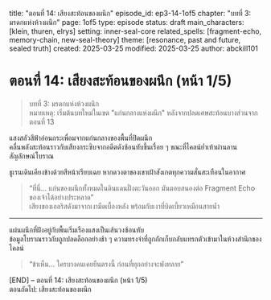 title: "ตอนที่ 14: เสียงสะท้อนของผนึก"
episode_id: ep3-14-1of5
chapter: "บทที่ 3: มรดกแห่งห้วงผนึก"
page: 1of5
type: episode
status: draft
main_characters: [klein, thuren, elrys]
setting: inner-seal-core
related_spells: [fragment-echo, memory-chain, new-seal-theory]
theme: [resonance, past and future, sealed truth]
created: 2025-03-25
modified: 2025-03-25
author: abckill101

# ตอนที่ 14: เสียงสะท้อนของผนึก (หน้า 1/5)

> บทที่ 3: มรดกแห่งห้วงผนึก\
> หมายเหตุ: เริ่มต้นบทใหม่ในเขต "แก่นกลางแห่งผนึก" หลังจากปลดเศษสะท้อนบางส่วนจากตอนที่ 13

แสงสลัวสีฟ้าอ่อนกระเพื่อมจากแก่นกลางของพื้นที่ปิดผนึก\
คลื่นพลังสะท้อนราวกับเสียงกระซิบจากอดีตดังซ้อนทับขึ้นเรื่อย ๆ ขณะที่ไคลน์ย่ำเท้าผ่านลานสัญลักษณ์โบราณ

ธูเรนเดินเคียงข้างด้วยสีหน้าเรียบเฉย หากดวงตาของเขาเฝ้าสังเกตทุกความสั่นสะเทือนในอากาศ

> “ที่นี่... แก่นของผนึกทั้งหมดในดินแดนฝั่งตะวันออก มันตอบสนองต่อ Fragment Echo ของเจ้าได้อย่างประหลาด”\
> เสียงของเอลริสดังมาจากเงามืดเบื้องหลัง พร้อมกับเงาที่บิดเบี้ยวเหมือนสายน้ำ

---

แผ่นผนึกที่ฝังอยู่กับพื้นเริ่มเรืองแสงเป็นเส้นวงซ้อนทับ\
ข้อมูลโบราณราวกับถูกปลดล็อกอย่างช้า ๆ ความทรงจำที่ถูกกักเก็บกลับแทรกตัวเข้ามาในห้วงสำนึกของไคลน์

> “ข้าเห็น... ใครบางคนเคยยืนตรงนี้ ก่อนที่ทุกอย่างจะพังทลาย”

[END] – ตอนที่ 14: เสียงสะท้อนของผนึก (หน้า 1/5)  
ตอนถัดไป:  เสียงสะท้อนของผนึก
